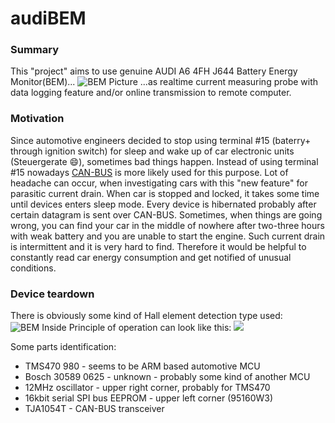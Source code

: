 # audiBEM

### Summary


  This "project" aims to use genuine AUDI A6 4FH J644 Battery Energy Monitor(BEM)... ![BEM Picture](pictures/partnumber.jpg) ...as realtime current measuring probe 
with data logging feature and/or online transmission to remote computer.

### Motivation

  Since automotive engineers decided to stop using terminal #15 (baterry+ through ignition switch) for sleep and wake up
of car electronic units (Steuergerate :smile:), sometimes bad things happen. Instead of using terminal #15 nowadays [CAN-BUS](https://en.wikipedia.org/wiki/CAN_bus) is more
likely used for this purpose. Lot of headache can occur, when investigating cars with this "new feature" for parasitic current drain.
When car is stopped and locked, it takes some time until devices enters sleep mode. Every device is hibernated probably after certain datagram 
is sent over CAN-BUS. Sometimes, when things are going wrong, you can find your car in the middle of nowhere after two-three hours with weak battery and you are
unable to start the engine. Such current drain is intermittent and it is very hard to find. Therefore it would be helpful to constantly read car energy consumption
and get notified of unusual conditions.


### Device teardown

  There is obviously some kind of Hall element detection type used: ![BEM Inside](pictures/pcb2.jpg) Principle of operation can look like this:  ![](https://hiokiusa.com/wp-content/uploads/2019/05/Current-Probes5-300x188.png)  



Some parts identification: 

* TMS470 980 - seems to be ARM based automotive MCU
* Bosch 30589 0625 - unknown - probably some kind of another MCU
* 12MHz oscillator - upper right corner, probably for TMS470
* 16kbit serial SPI bus EEPROM - upper left corner (95160W3)
* TJA1054T - CAN-BUS transceiver


